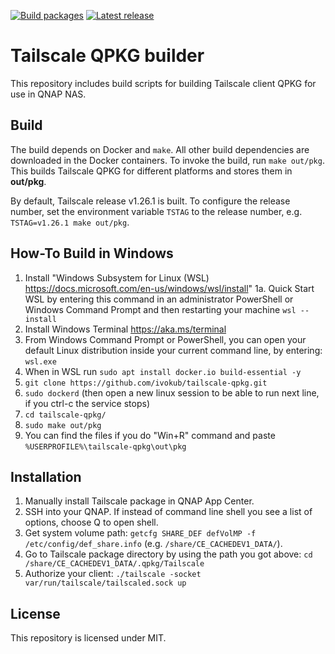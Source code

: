 [![Build packages](https://github.com/ivokub/tailscale-qpkg/workflows/Build%20packages/badge.svg?branch=master)](https://github.com/ivokub/tailscale-qpkg/actions/workflows/build.yml)
[![Latest release](https://img.shields.io/github/v/release/ivokub/tailscale-qpkg?sort=semver)](https://github.com/ivokub/tailscale-qpkg/releases/latest)

Tailscale QPKG builder
======================

This repository includes build scripts for building Tailscale client QPKG for
use in QNAP NAS.

Build
-----

The build depends on Docker and `make`. All other build dependencies are
downloaded in the Docker containers. To invoke the build, run `make out/pkg`.
This builds Tailscale QPKG for different platforms and stores them in
**out/pkg**.

By default, Tailscale release v1.26.1 is built. To configure the release number,
set the environment variable `TSTAG` to the release number, e.g.
`TSTAG=v1.26.1 make out/pkg`.

How-To Build in Windows
----------------
1. Install "Windows Subsystem for Linux (WSL) https://docs.microsoft.com/en-us/windows/wsl/install"
  1a. Quick Start WSL by entering this command in an administrator PowerShell or Windows Command Prompt and then restarting your machine `wsl --install`
2. Install Windows Terminal https://aka.ms/terminal
3. From Windows Command Prompt or PowerShell, you can open your default Linux distribution inside your current command line, by entering: `wsl.exe`
4. When in WSL run `sudo apt install docker.io build-essential -y`
5. `git clone https://github.com/ivokub/tailscale-qpkg.git`
6. `sudo dockerd` (then open a new linux session to be able to run next line, if you ctrl-c the service stops)
7. `cd tailscale-qpkg/`
9. `sudo make out/pkg`
10. You can find the files if you do "Win+R" command and paste `%USERPROFILE%\tailscale-qpkg\out\pkg`

Installation
------------

1. Manually install Tailscale package in QNAP App Center.
2. SSH into your QNAP. If instead of command line shell you see a list of options, choose Q to open shell.
3. Get system volume path: `getcfg SHARE_DEF defVolMP -f /etc/config/def_share.info` (e.g. `/share/CE_CACHEDEV1_DATA/`).
4. Go to Tailscale package directory by using the path you got above: `cd /share/CE_CACHEDEV1_DATA/.qpkg/Tailscale`
5. Authorize your client: `./tailscale -socket var/run/tailscale/tailscaled.sock up`

License
-------

This repository is licensed under MIT.
